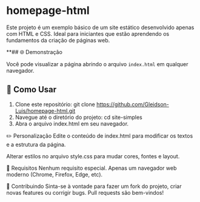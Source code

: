 # homepage-html

Este projeto é um exemplo básico de um site estático desenvolvido apenas com HTML e CSS. Ideal para iniciantes que estão aprendendo os fundamentos da criação de páginas web.

**## 🌐 Demonstração

Você pode visualizar a página abrindo o arquivo `index.html` em qualquer navegador.

## 🚀 Como Usar

1. Clone este repositório: git clone https://github.com/Gleidson-Luis/homepage-html.git
2. Navegue até o diretório do projeto: cd site-simples
3. Abra o arquivo index.html em seu navegador.

✏️ Personalização
Edite o conteúdo de index.html para modificar os textos e a estrutura da página.

Alterar estilos no arquivo style.css para mudar cores, fontes e layout.

📌 Requisitos
Nenhum requisito especial. Apenas um navegador web moderno (Chrome, Firefox, Edge, etc).

🤝 Contribuindo
Sinta-se à vontade para fazer um fork do projeto, criar novas features ou corrigir bugs. Pull requests são bem-vindos!
